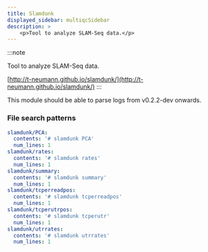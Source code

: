 ```yaml
---
title: Slamdunk
displayed_sidebar: multiqcSidebar
description: >
    <p>Tool to analyze SLAM-Seq data.</p>
---
```


<!--
~~~~~ DO NOT EDIT ~~~~~
This file is autogenerated from the MultiQC module python docstring.
Do not edit the markdown, it will be overwritten.

File path for the source of this content: multiqc/modules/slamdunk/slamdunk.py
~~~~~~~~~~~~~~~~~~~~~~~
-->

:::note
<p>Tool to analyze SLAM-Seq data.</p>

[http://t-neumann.github.io/slamdunk/](http://t-neumann.github.io/slamdunk/)
:::

This module should be able to parse logs from v0.2.2-dev onwards.

### File search patterns

```yaml
slamdunk/PCA:
  contents: '# slamdunk PCA'
  num_lines: 1
slamdunk/rates:
  contents: '# slamdunk rates'
  num_lines: 1
slamdunk/summary:
  contents: '# slamdunk summary'
  num_lines: 1
slamdunk/tcperreadpos:
  contents: '# slamdunk tcperreadpos'
  num_lines: 1
slamdunk/tcperutrpos:
  contents: '# slamdunk tcperutr'
  num_lines: 1
slamdunk/utrrates:
  contents: '# slamdunk utrrates'
  num_lines: 1
```
    